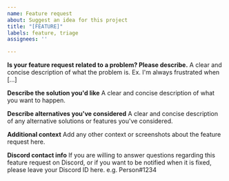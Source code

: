 ```yaml
---
name: Feature request
about: Suggest an idea for this project
title: "[FEATURE]"
labels: feature, triage
assignees: ''

---
```


**Is your feature request related to a problem? Please describe.**
A clear and concise description of what the problem is. Ex. I'm always frustrated when [...]

**Describe the solution you'd like**
A clear and concise description of what you want to happen.

**Describe alternatives you've considered**
A clear and concise description of any alternative solutions or features you've considered.

**Additional context**
Add any other context or screenshots about the feature request here.

**Discord contact info**
If you are willing to answer questions regarding this feature request on Discord, or if you want to be notified when it is fixed, please leave your Discord ID here.
e.g. Person#1234

